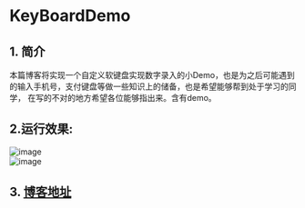 # KeyBoardDemo
## 1. 简介
本篇博客将实现一个自定义软键盘实现数字录入的小Demo，也是为之后可能遇到的输入手机号，支付键盘等做一些知识上的储备，也是希望能够帮到处于学习的同学，
在写的不对的地方希望各位能够指出来。含有demo。
## 2.运行效果:
![image](https://github.com/crazyzhangxl/KeyBoardDemo/blob/master/app/screenshoots/3.png)<br>
![image](https://github.com/crazyzhangxl/KeyBoardDemo/blob/master/app/screenshoots/2.gif)<br>

## 3. [博客地址](https://blog.csdn.net/crazyZhangxl/article/details/83141724)

